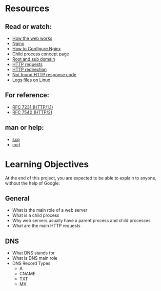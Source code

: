 # Resources

## Read or watch:
- [How the web works](https://developer.mozilla.org/en-US/docs/Learn/Getting_started_with_the_web/How_the_Web_works)
- [Nginx](https://en.wikipedia.org/wiki/Nginx)
- [How to Configure Nginx](https://www.digitalocean.com/community/tutorials/how-to-set-up-nginx-server-blocks-virtual-hosts-on-ubuntu-16-04)
- [Child process concept page](#child-process-concept-page)
- [Root and sub domain](https://landingi.com/help/domains-vs-subdomains/)
- [HTTP requests](#http-requests)
- [HTTP redirection](#http-redirection)
- [Not found HTTP response code](https://en.wikipedia.org/wiki/HTTP_404)
- [Logs files on Linux](https://www.cyberciti.biz/faq/ubuntu-linux-gnome-system-log-viewer/)

## For reference:
- [RFC 7231 (HTTP/1.1)](https://tools.ietf.org/html/rfc7231)
- [RFC 7540 (HTTP/2)](https://tools.ietf.org/html/rfc7540)

## man or help:
- [scp](#scp)
- [curl](#curl)

# Learning Objectives

At the end of this project, you are expected to be able to explain to anyone, without the help of Google:

## General
- What is the main role of a web server
- What is a child process
- Why web servers usually have a parent process and child processes
- What are the main HTTP requests

## DNS
- What DNS stands for
- What is DNS main role
- DNS Record Types
  - A
  - CNAME
  - TXT
  - MX


